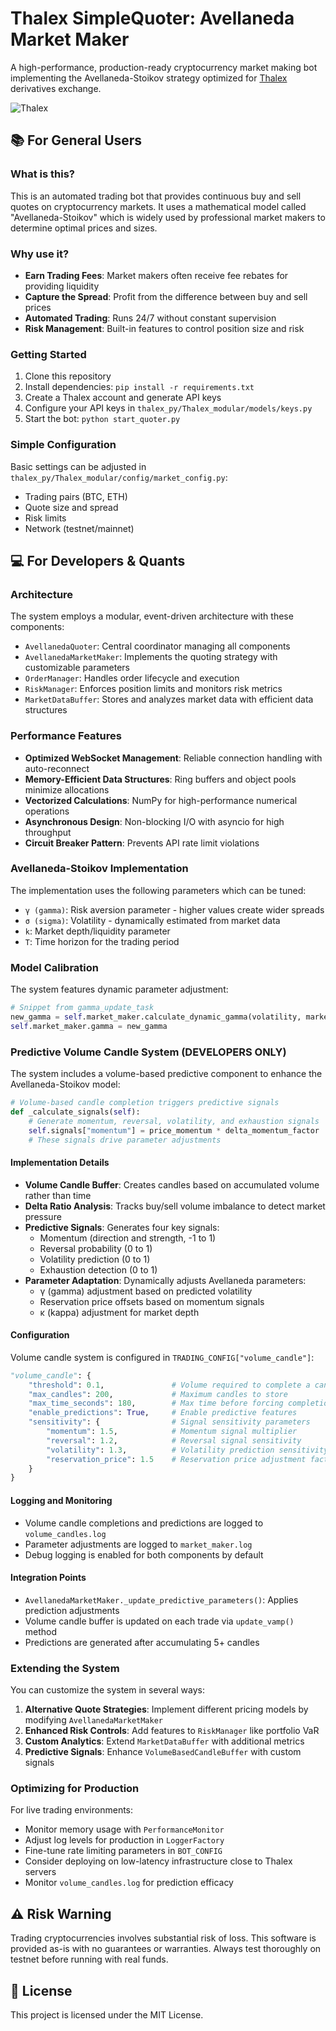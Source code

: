 # Thalex SimpleQuoter: Avellaneda Market Maker

A high-performance, production-ready cryptocurrency market making bot implementing the Avellaneda-Stoikov strategy optimized for [Thalex](https://www.thalex.com) derivatives exchange.

![Thalex](https://thalex.com/images/thalex-logo-white.svg)

## 📚 For General Users

### What is this?
This is an automated trading bot that provides continuous buy and sell quotes on cryptocurrency markets. It uses a mathematical model called "Avellaneda-Stoikov" which is widely used by professional market makers to determine optimal prices and sizes.

### Why use it?
- **Earn Trading Fees**: Market makers often receive fee rebates for providing liquidity
- **Capture the Spread**: Profit from the difference between buy and sell prices
- **Automated Trading**: Runs 24/7 without constant supervision
- **Risk Management**: Built-in features to control position size and risk

### Getting Started
1. Clone this repository
2. Install dependencies: `pip install -r requirements.txt`
3. Create a Thalex account and generate API keys
4. Configure your API keys in `thalex_py/Thalex_modular/models/keys.py`
5. Start the bot: `python start_quoter.py`

### Simple Configuration
Basic settings can be adjusted in `thalex_py/Thalex_modular/config/market_config.py`:
- Trading pairs (BTC, ETH)
- Quote size and spread
- Risk limits
- Network (testnet/mainnet)

## 💻 For Developers & Quants

### Architecture
The system employs a modular, event-driven architecture with these components:
- `AvellanedaQuoter`: Central coordinator managing all components
- `AvellanedaMarketMaker`: Implements the quoting strategy with customizable parameters
- `OrderManager`: Handles order lifecycle and execution
- `RiskManager`: Enforces position limits and monitors risk metrics
- `MarketDataBuffer`: Stores and analyzes market data with efficient data structures

### Performance Features
- **Optimized WebSocket Management**: Reliable connection handling with auto-reconnect
- **Memory-Efficient Data Structures**: Ring buffers and object pools minimize allocations
- **Vectorized Calculations**: NumPy for high-performance numerical operations
- **Asynchronous Design**: Non-blocking I/O with asyncio for high throughput
- **Circuit Breaker Pattern**: Prevents API rate limit violations

### Avellaneda-Stoikov Implementation
The implementation uses the following parameters which can be tuned:
- `γ (gamma)`: Risk aversion parameter - higher values create wider spreads
- `σ (sigma)`: Volatility - dynamically estimated from market data
- `k`: Market depth/liquidity parameter
- `T`: Time horizon for the trading period

### Model Calibration
The system features dynamic parameter adjustment:
```python
# Snippet from gamma_update_task
new_gamma = self.market_maker.calculate_dynamic_gamma(volatility, market_impact)
self.market_maker.gamma = new_gamma
```

### Predictive Volume Candle System (DEVELOPERS ONLY)
The system includes a volume-based predictive component to enhance the Avellaneda-Stoikov model:

```python
# Volume-based candle completion triggers predictive signals
def _calculate_signals(self):
    # Generate momentum, reversal, volatility, and exhaustion signals
    self.signals["momentum"] = price_momentum * delta_momentum_factor
    # These signals drive parameter adjustments
```

#### Implementation Details
- **Volume Candle Buffer**: Creates candles based on accumulated volume rather than time
- **Delta Ratio Analysis**: Tracks buy/sell volume imbalance to detect market pressure
- **Predictive Signals**: Generates four key signals:
  - Momentum (direction and strength, -1 to 1)
  - Reversal probability (0 to 1)
  - Volatility prediction (0 to 1)
  - Exhaustion detection (0 to 1)
- **Parameter Adaptation**: Dynamically adjusts Avellaneda parameters:
  - γ (gamma) adjustment based on predicted volatility
  - Reservation price offsets based on momentum signals
  - κ (kappa) adjustment for market depth
  
#### Configuration
Volume candle system is configured in `TRADING_CONFIG["volume_candle"]`:
```python
"volume_candle": {
    "threshold": 0.1,               # Volume required to complete a candle (BTC)
    "max_candles": 200,             # Maximum candles to store
    "max_time_seconds": 180,        # Max time before forcing completion
    "enable_predictions": True,     # Enable predictive features
    "sensitivity": {                # Signal sensitivity parameters
        "momentum": 1.5,            # Momentum signal multiplier
        "reversal": 1.2,            # Reversal signal sensitivity
        "volatility": 1.3,          # Volatility prediction sensitivity
        "reservation_price": 1.5    # Reservation price adjustment factor
    }
}
```

#### Logging and Monitoring
- Volume candle completions and predictions are logged to `volume_candles.log`
- Parameter adjustments are logged to `market_maker.log`
- Debug logging is enabled for both components by default

#### Integration Points
- `AvellanedaMarketMaker._update_predictive_parameters()`: Applies prediction adjustments
- Volume candle buffer is updated on each trade via `update_vamp()` method
- Predictions are generated after accumulating 5+ candles

### Extending the System
You can customize the system in several ways:
1. **Alternative Quote Strategies**: Implement different pricing models by modifying `AvellanedaMarketMaker`
2. **Enhanced Risk Controls**: Add features to `RiskManager` like portfolio VaR
3. **Custom Analytics**: Extend `MarketDataBuffer` with additional metrics
4. **Predictive Signals**: Enhance `VolumeBasedCandleBuffer` with custom signals

### Optimizing for Production
For live trading environments:
- Monitor memory usage with `PerformanceMonitor`
- Adjust log levels for production in `LoggerFactory`
- Fine-tune rate limiting parameters in `BOT_CONFIG`
- Consider deploying on low-latency infrastructure close to Thalex servers
- Monitor `volume_candles.log` for prediction efficacy

## ⚠️ Risk Warning

Trading cryptocurrencies involves substantial risk of loss. This software is provided as-is with no guarantees or warranties. Always test thoroughly on testnet before running with real funds.

## 📄 License

This project is licensed under the MIT License. 